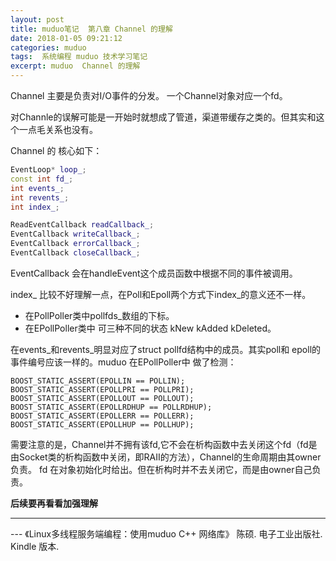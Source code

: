 ```yaml
---
layout: post
title: muduo笔记  第八章 Channel 的理解
date: 2018-01-05 09:21:12
categories: muduo
tags:  系统编程 muduo 技术学习笔记 
excerpt: muduo  Channel 的理解
---
```


Channel 主要是负责对I/O事件的分发。 一个Channel对象对应一个fd。

对Channle的误解可能是一开始时就想成了管道，渠道带缓存之类的。但其实和这个一点毛关系也没有。

Channel 的 核心如下：

```c++
EventLoop* loop_;
const int fd_;
int events_;
int revents_;
int index_;

ReadEventCallback readCallback_;
EventCallback writeCallback_;
EventCallback errorCallback_;
EventCallback closeCallback_;
```

EventCallback 会在handleEvent这个成员函数中根据不同的事件被调用。

index_ 比较不好理解一点，在Poll和Epoll两个方式下index_的意义还不一样。
 - 在PollPoller类中pollfds_数组的下标。
 - 在EPollPoller类中 可三种不同的状态 kNew  kAdded kDeleted。

在events_和revents_明显对应了struct pollfd结构中的成员。其实poll和 epoll的事件编号应该一样的。muduo 在EPollPoller中
做了检测：

```
BOOST_STATIC_ASSERT(EPOLLIN == POLLIN);
BOOST_STATIC_ASSERT(EPOLLPRI == POLLPRI);
BOOST_STATIC_ASSERT(EPOLLOUT == POLLOUT);
BOOST_STATIC_ASSERT(EPOLLRDHUP == POLLRDHUP);
BOOST_STATIC_ASSERT(EPOLLERR == POLLERR);
BOOST_STATIC_ASSERT(EPOLLHUP == POLLHUP);

```

需要注意的是，Channel并不拥有该fd,它不会在析构函数中去关闭这个fd（fd是由Socket类的析构函数中关闭，即RAII的方法），Channel的生命周期由其owner负责。
fd 在对象初始化时给出。但在析构时并不去关闭它，而是由owner自己负责。

**后续要再看看加强理解**

---
 \--- 《Linux多线程服务端编程：使用muduo C++ 网络库》 陈硕. 电子工业出版社. Kindle 版本.






